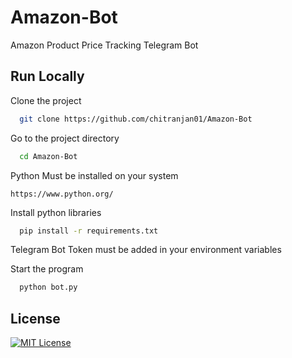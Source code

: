 # Amazon-Bot

Amazon Product Price Tracking Telegram Bot

## Run Locally

Clone the project

```bash
  git clone https://github.com/chitranjan01/Amazon-Bot
```

Go to the project directory

```bash
  cd Amazon-Bot
```
Python Must be installed on your system
```
https://www.python.org/
```
Install python libraries

```bash
  pip install -r requirements.txt
```
Telegram Bot Token must be added in your environment variables

Start the program

```bash
  python bot.py
```
## License

[![MIT License](https://img.shields.io/badge/License-MIT-green.svg)](https://choosealicense.com/licenses/mit/)
